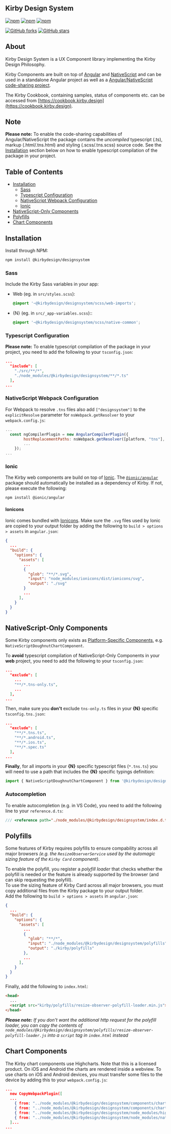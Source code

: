 ## Kirby Design System

<!-- Badges section here. -->
<!-- [![npm](https://img.shields.io/npm/v/@kirbydesign/designsystem/next.svg)][npm-badge-url] -->
[![npm](https://img.shields.io/npm/v/@kirbydesign/designsystem.svg)](https://www.npmjs.com/package/@kirbydesign/designsystem)
[![npm](https://img.shields.io/npm/l/@kirbydesign/designsystem.svg)](https://www.npmjs.com/package/@kirbydesign/designsystem)
[![npm](https://img.shields.io/npm/dm/@kirbydesign/designsystem.svg)](https://www.npmjs.com/package/@kirbydesign/designsystem)

[![GitHub forks](https://img.shields.io/github/forks/kirbydesign/designsystem.svg?style=social&label=Fork)](https://github.com/kirbydesign/designsystem/fork)
[![GitHub stars](https://img.shields.io/github/stars/kirbydesign/designsystem.svg?style=social&label=Star)](https://github.com/kirbydesign/designsystem/stargazers)

## About

Kirby Design System is a UX Component library implementing the Kirby Design Philosophy.
<!-- Read more at: https://kirby.design -->
Kirby Components are built on top of [Angular](https://angular.io) and [NativeScript](https://www.nativescript.org/) and can be used in a standalone Angular project as well as a [Angular/NativeScript code-sharing project](https://docs.nativescript.org/code-sharing/intro).

The Kirby Cookbook, containing samples, status of components etc. can be accessed from [https://cookbook.kirby.design](https://cookbook.kirby.design).

## Note
**Please note:** To enable the code-sharing capabilities of Angular/NativeScript the package contains the _uncompiled_ typescript (.ts), markup (.html/.tns.html) and styling (.scss/.tns.scss) source code. See the [Installation](#installation) section below on how to enable typescript compilation of the package in your project.

## Table of Contents

* [Installation](#installation)
  * [Sass](#sass)
  * [Typescript Configuration](#typescript-configuration)
  * [NativeScript Webpack Configuration](#nativescript-webpack-configuration)
  * [Ionic](#ionic)
* [NativeScript-Only Components](#nativescript-only-components)
* [Polyfills](#polyfills)
* [Chart Components](#chart-components)

## Installation

Install through NPM:
```bash
npm install @kirbydesign/designsystem
```

### Sass

Include the Kirby Sass variables in your app:

* Web (eg. in `src/styles.scss`):
  ```css
  @import '~@kirbydesign/designsystem/scss/web-imports';
  ```
* {N} (eg. in `src/_app-variables.scss`)::
  ```css
  @import '~@kirbydesign/designsystem/scss/native-common';
  ```


### Typescript Configuration

**Please note:** To enable typescript compilation of the package in your project, you need to add the following to your `tsconfig.json`:

```json
...
  "include": [
    "./src/**/*",
    "./node_modules/@kirbydesign/designsystem/**/*.ts"
  ],
...
```
### NativeScript Webpack Configuration

For Webpack to resolve `.tns` files also add `["designsystem"]` to the `explicitResolve` parameter for `nsWebpack.getResolver` to your `webpack.config.js`:

```js
...
  const ngCompilerPlugin = new AngularCompilerPlugin({
        hostReplacementPaths: nsWebpack.getResolver([platform, "tns"], ["designsystem"]),
        ...
    });
...
```

### Ionic
The Kirby web components are build on top of [Ionic](https://ionicframework.com/docs/components). The [`@ionic/angular`](https://www.npmjs.com/package/@ionic/angular) package should automatically be installed as a dependency of Kirby. If not, please execute the following:
```bash
npm install @ionic/angular
```
#### Ionicons
Ionic comes bundled with [Ionicons](https://ionicons.com/). Make sure the `.svg` files used by Ionic are copied to your output folder by adding the following to `build > options > assets` in `angular.json`:
```json
{
  ...
  "build": {
    "options": {
      "assets": [
        ...
        {
          "glob": "**/*.svg",
          "input": "node_modules/ionicons/dist/ionicons/svg",
          "output": "./svg"
        }
        ...
      ],
    }
  }
}
```

## NativeScript-Only Components

Some Kirby components only exists as [Platform-Specific Components](https://docs.nativescript.org/angular/code-sharing/platform-specific-components), e.g. `NativeScriptDoughnutChartComponent`.

To **avoid** typescript compilation of NativeScript-Only Components in your **web** project, you need to add the following to your `tsconfig.json`:

```json
...
  "exclude": [
    ...
    "**/*.tns-only.ts",
    ...
  ],
...
```
Then, make sure you **don't** exclude `tns-only.ts` files in your **{N}** specific `tsconfig.tns.json`:
```json
...
  "exclude": [
    "**/*.tns.ts",
    "**/*.android.ts",
    "**/*.ios.ts",
    "**/*.spec.ts"
  ],
...
```
**Finally**, for all imports in your **{N}** specific typescript files (`*.tns.ts`) you will need to use a path that includes the **{N}** specific typings definition:
```ts
import { NativeScriptDoughnutChartComponent } from '@kirbydesign/designsystem/index.d.tns-only';
```
### Autocompletion
To enable autocompletion (e.g. in VS Code), you need to add the following line to your `reference.d.ts`:
```ts
/// <reference path="./node_modules/@kirbydesign/designsystem/index.d.tns-only.ts" /> Needed for autocompletion and compilation.
```

## Polyfills
Some features of Kirby requires polyfills to ensure compability across all major browsers _(e.g. the `ResizeObserverService` used by the automagic sizing feature of the `Kirby Card` component)_.

To enable the polyfill, you register a _polyfill loader_ that checks whether the polyfill is needed or the feature is already supported by the browser (and can skip requesting the polyfill).  
To use the sizing feature of Kirby Card across all major browsers, you must copy additional files from the Kirby package to your output folder.  
Add the following to `build > options > assets` in `angular.json`:
```json
{
  ...
  "build": {
    "options": {
      "assets": [
        ...
        {
          "glob": "**/*",
          "input": "./node_modules/@kirbydesign/designsystem/polyfills",
          "output": "./kirby/polyfills"
        },
        ...
      ],
    }
  }
}
```
Finally, add the following to `index.html`:
```html
<head>
  ...
  <script src="kirby/polyfills/resize-observer-polyfill-loader.min.js"></script>
</head>
```
_**Please note:** If you don't want the additional http request for the polyfill loader, you can copy the contents of `node_modules/@kirbydesign/designsystem/polyfills/resize-observer-polyfill-loader.js` into a `script` tag in `index.html` instead_

## Chart Components
The Kirby chart components use Highcharts. Note that this is a licensed product. On iOS and Android the charts are rendered inside a webview. To use charts on iOS and Android devices, you must transfer some files to the device by adding this to your `webpack.config.js`:
```json
...
  new CopyWebpackPlugin([
  ...
    { from: "../node_modules/@kirbydesign/designsystem/components/chart/chart.webview.html", to: "chart" },
    { from: "../node_modules/@kirbydesign/designsystem/components/chart/css/styles.css", to: "chart" },
    { from: "../node_modules/@kirbydesign/designsystem/node_modules/highcharts/highcharts.js", to: "chart" },
    { from: "../node_modules/@kirbydesign/designsystem/node_modules/nativescript-webview-interface/www/nativescript-webview-interface.js", to: "chart" }
  ]...
...
```
